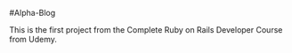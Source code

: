 #Alpha-Blog

This is the first project from the Complete Ruby on Rails Developer Course from Udemy.  
